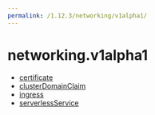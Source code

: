 ```yaml
---
permalink: /1.12.3/networking/v1alpha1/
---
```


# networking.v1alpha1



* [certificate](certificate.md)
* [clusterDomainClaim](clusterDomainClaim.md)
* [ingress](ingress.md)
* [serverlessService](serverlessService.md)